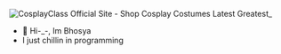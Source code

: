 ![CosplayClass Official Site - Shop Cosplay Costumes Latest   Greatest_](https://github.com/Bhosya/Bhosya/assets/89555084/9ab77fc2-b909-4a91-8b2b-a28bf4eef4cd)

- 👋 Hi-_-, Im Bhosya
- I just chillin in programming

<!---
Bhosya/Bhosya is a ✨ special ✨ repository because its `README.md` (this file) appears on your GitHub profile.
You can click the Preview link to take a look at your changes.
--->

